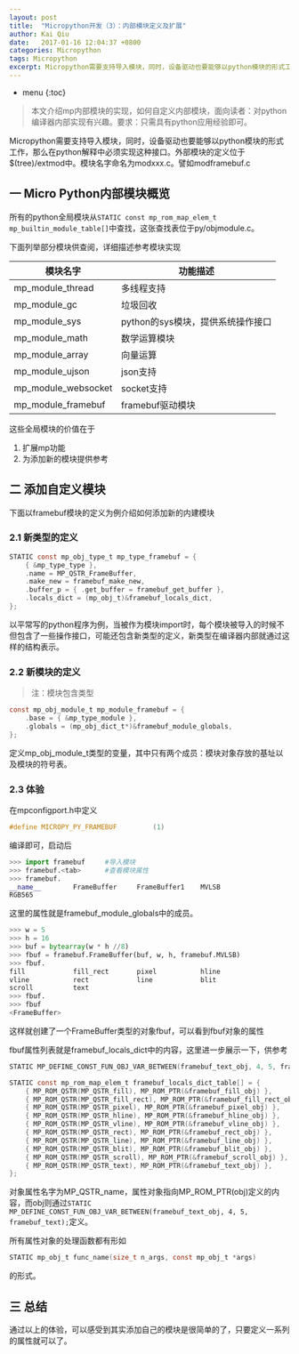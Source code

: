 ```yaml
---
layout: post
title:  "Micropython开发（3）：内部模块定义及扩展"
author: Kai Qiu
date:   2017-01-16 12:04:37 +0800
categories: Micropython
tags: Micropython
excerpt: Micropython需要支持导入模块，同时，设备驱动也要能够以python模块的形式工作，那么在python解释中必须实现这种接口，这篇文章就介绍Micropython是如何支持模块的。
---
```


* menu
{:toc}

>本文介绍mp内部模块的实现，如何自定义内部模块，面向读者：对python编译器内部实现有兴趣。要求：只需具有python应用经验即可。

Micropython需要支持导入模块，同时，设备驱动也要能够以python模块的形式工作，那么在python解释中必须实现这种接口。外部模块的定义位于$(tree)/extmod中。模块名字命名为modxxx.c。譬如modframebuf.c

## 一 Micro Python内部模块概览

所有的python全局模块从`STATIC const mp_rom_map_elem_t mp_builtin_module_table[]`中查找，这张查找表位于py/objmodule.c。

下面列举部分模块供查阅，详细描述参考模块实现

模块名字 | 功能描述
--- | ---
mp_module_thread | 多线程支持
mp_module_gc | 垃圾回收
mp_module_sys | python的sys模块，提供系统操作接口
mp_module_math | 数学运算模块
mp_module_array | 向量运算
mp_module_ujson | json支持
mp_module_websocket | socket支持
mp_module_framebuf | framebuf驱动模块

这些全局模块的价值在于

1. 扩展mp功能
2. 为添加新的模块提供参考

## 二 添加自定义模块
下面以framebuf模块的定义为例介绍如何添加新的内建模块

### 2.1 新类型的定义

```c
STATIC const mp_obj_type_t mp_type_framebuf = {
    { &mp_type_type },
    .name = MP_QSTR_FrameBuffer,
    .make_new = framebuf_make_new,
    .buffer_p = { .get_buffer = framebuf_get_buffer },
    .locals_dict = (mp_obj_t)&framebuf_locals_dict,
};
```

以平常写的python程序为例，当被作为模块import时，每个模块被导入的时候不但包含了一些操作接口，可能还包含新类型的定义，新类型在编译器内部就通过这样的结构表示。

### 2.2 新模块的定义

> 注：模块包含类型

```c
const mp_obj_module_t mp_module_framebuf = {
    .base = { &mp_type_module },
    .globals = (mp_obj_dict_t*)&framebuf_module_globals,
};
```

定义mp_obj_module_t类型的变量，其中只有两个成员：模块对象存放的基址以及模块的符号表。

### 2.3 体验
在mpconfigport.h中定义
```c
#define MICROPY_PY_FRAMEBUF			(1)
```

编译即可，启动后

```python
>>> import framebuf     #导入模块
>>> framebuf.<tab>      #查看模块属性
>>> framebuf.
__name__        FrameBuffer     FrameBuffer1    MVLSB
RGB565

```

这里的属性就是framebuf_module_globals中的成员。

```python
>>> w = 5
>>> h = 16
>>> buf = bytearray(w * h //8)
>>> fbuf = framebuf.FrameBuffer(buf, w, h, framebuf.MVLSB)
>>> fbuf.
fill            fill_rect       pixel           hline
vline           rect            line            blit
scroll          text
>>> fbuf.
>>> fbuf
<FrameBuffer>
```

这样就创建了一个FrameBuffer类型的对象fbuf，可以看到fbuf对象的属性

fbuf属性列表就是framebuf_locals_dict中的内容，这里进一步展示一下，供参考

```c
STATIC MP_DEFINE_CONST_FUN_OBJ_VAR_BETWEEN(framebuf_text_obj, 4, 5, framebuf_text);

STATIC const mp_rom_map_elem_t framebuf_locals_dict_table[] = {
    { MP_ROM_QSTR(MP_QSTR_fill), MP_ROM_PTR(&framebuf_fill_obj) },
    { MP_ROM_QSTR(MP_QSTR_fill_rect), MP_ROM_PTR(&framebuf_fill_rect_obj) },
    { MP_ROM_QSTR(MP_QSTR_pixel), MP_ROM_PTR(&framebuf_pixel_obj) },
    { MP_ROM_QSTR(MP_QSTR_hline), MP_ROM_PTR(&framebuf_hline_obj) },
    { MP_ROM_QSTR(MP_QSTR_vline), MP_ROM_PTR(&framebuf_vline_obj) },
    { MP_ROM_QSTR(MP_QSTR_rect), MP_ROM_PTR(&framebuf_rect_obj) },
    { MP_ROM_QSTR(MP_QSTR_line), MP_ROM_PTR(&framebuf_line_obj) },
    { MP_ROM_QSTR(MP_QSTR_blit), MP_ROM_PTR(&framebuf_blit_obj) },
    { MP_ROM_QSTR(MP_QSTR_scroll), MP_ROM_PTR(&framebuf_scroll_obj) },
    { MP_ROM_QSTR(MP_QSTR_text), MP_ROM_PTR(&framebuf_text_obj) },
};
```

对象属性名字为MP_QSTR_name，属性对象指向MP_ROM_PTR(obj)定义的内容，而obj则通过`STATIC MP_DEFINE_CONST_FUN_OBJ_VAR_BETWEEN(framebuf_text_obj, 4, 5, framebuf_text);`定义。

所有属性对象的处理函数都有形如

```c
STATIC mp_obj_t func_name(size_t n_args, const mp_obj_t *args)
```

的形式。


## 三 总结
通过以上的体验，可以感受到其实添加自己的模块是很简单的了，只要定义一系列的属性就可以了。
